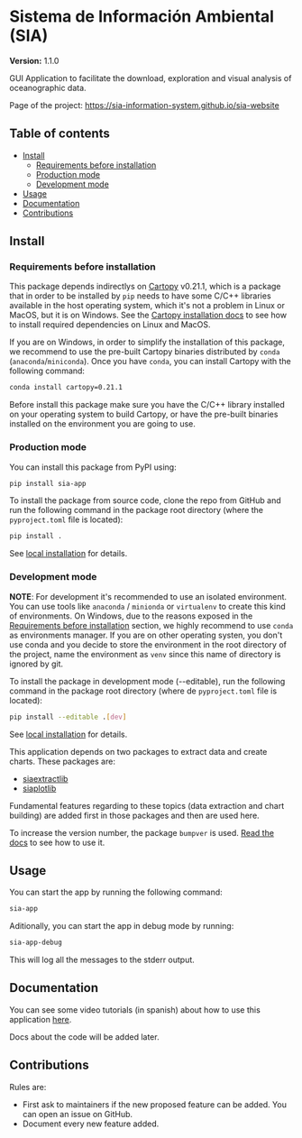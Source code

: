 # Sistema de Información Ambiental (SIA)

**Version:** 1.1.0

GUI Application to facilitate the download, exploration and visual analysis of oceanographic data.

Page of the project: https://sia-information-system.github.io/sia-website

## Table of contents

- [Install](#install)
  - [Requirements before installation](#requirements-before-installation)
  - [Production mode](#production-mode)
  - [Development mode](#development-mode)
- [Usage](#usage)
- [Documentation](#documentation)
- [Contributions](#contributions)

## Install

### Requirements before installation

This package depends indirectlys on [Cartopy](https://scitools.org.uk/cartopy/docs/latest/) v0.21.1,
which is a package that in order to be installed by `pip` needs to have some C/C++ libraries available in
the host operating system, which it's not a problem in Linux or MacOS, but it is on Windows.
See the [Cartopy installation docs](https://scitools.org.uk/cartopy/docs/latest/installing.html)
to see how to install required dependencies on Linux and MacOS.

If you are on Windows, in order to simplify the installation of this package, we recommend to
use the pre-built Cartopy binaries distributed by `conda` (`anaconda`/`miniconda`). Once you have
`conda`, you can install Cartopy with the following command:

``` bash
conda install cartopy=0.21.1
```

Before install this package make sure you have the C/C++ library installed
on your operating system to build Cartopy, or have the pre-built binaries
installed on the environment you are going to use.

### Production mode

You can install this package from PyPI using:

``` bash
pip install sia-app
```

To install the package from source code, clone the repo from GitHub and
run the following command in the package root directory 
(where the `pyproject.toml` file is located):

``` bash
pip install .
```

See [local installation](https://pip.pypa.io/en/stable/topics/local-project-installs/) for details.

### Development mode

**NOTE**: For development it's recommended to use an isolated environment.
You can use tools like `anaconda` / `minionda` or `virtualenv` to create
this kind of environments. On Windows, due to the reasons exposed in the
[Requirements before installation](#requirements-before-installation) section,
we highly recommend to use `conda` as environments manager. If you are on
other operating systen, you don't use conda and you decide to store the
environment in the root directory of the project, name the environment as
`venv` since this name of directory is ignored by git.

To install the package in development mode (--editable), run the following command
in the package root directory (where de `pyproject.toml` file is located):

``` sh
pip install --editable .[dev]
```

See [local installation](https://pip.pypa.io/en/stable/topics/local-project-installs/) for details.


This application depends on two packages to extract data and create charts. These packages
are:

- [siaextractlib](https://github.com/sia-information-system/siaextractlib)
- [siaplotlib](https://github.com/sia-information-system/siaplotlib)

Fundamental features regarding to these topics (data extraction and chart building)
are added first in those packages and then are used here.

To increase the version number, the package `bumpver` is used.
[Read the docs](https://github.com/mbarkhau/bumpver#reference)
to see how to use it.

## Usage

You can start the app by running the following command:

``` bash
sia-app
```

Aditionally, you can start the app in debug mode by running:

``` bash
sia-app-debug
```

This will log all the messages to the stderr output.

## Documentation

You can see some video tutorials (in spanish) about how to use this application
[here](https://sia-information-system.github.io/sia-website/pages/tutorials.html).

Docs about the code will be added later.

## Contributions

Rules are:

- First ask to maintainers if the new proposed feature can be added. You can open an issue on GitHub.
- Document every new feature added.
